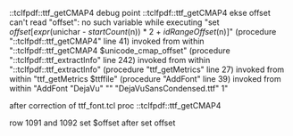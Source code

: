 ::tclfpdf::ttf_getCMAP4
debug point ::tclfpdf::ttf_getCMAP4 ekse offset
can't read "offset": no such variable
    while executing
"set $offset [expr ($unichar - $startCount($n)) * 2 + $idRangeOffset($n)]"
    (procedure "::tclfpdf::ttf_getCMAP4" line 41)
    invoked from within
"::tclfpdf::ttf_getCMAP4 $unicode_cmap_offset"
    (procedure "::tclfpdf::ttf_extractInfo" line 242)
    invoked from within
"::tclfpdf::ttf_extractInfo"
    (procedure "ttf_getMetrics" line 27)
    invoked from within
"ttf_getMetrics $ttffile"
    (procedure "AddFont" line 39)
    invoked from within
"AddFont "DejaVu" "" "DejaVuSansCondensed.ttf" 1"

after correction of
ttf_font.tcl
proc ::tclfpdf::ttf_getCMAP4

row 1091 and 1092
set $offset
after
set offset

